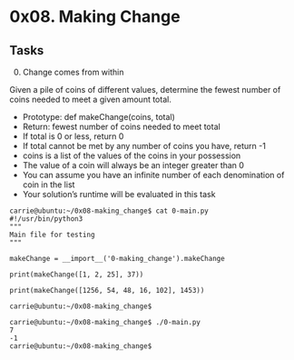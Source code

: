 # 0x08. Making Change

## Tasks
0. Change comes from within

Given a pile of coins of different values, determine the fewest number of coins needed to meet a given amount total.

-  Prototype: def makeChange(coins, total)
-  Return: fewest number of coins needed to meet total
-  If total is 0 or less, return 0
-  If total cannot be met by any number of coins you have, return -1
-  coins is a list of the values of the coins in your possession
-  The value of a coin will always be an integer greater than 0
-  You can assume you have an infinite number of each denomination of coin in the list
-  Your solution’s runtime will be evaluated in this task

```
carrie@ubuntu:~/0x08-making_change$ cat 0-main.py
#!/usr/bin/python3
"""
Main file for testing
"""

makeChange = __import__('0-making_change').makeChange

print(makeChange([1, 2, 25], 37))

print(makeChange([1256, 54, 48, 16, 102], 1453))

carrie@ubuntu:~/0x08-making_change$

carrie@ubuntu:~/0x08-making_change$ ./0-main.py
7
-1
carrie@ubuntu:~/0x08-making_change$
```
